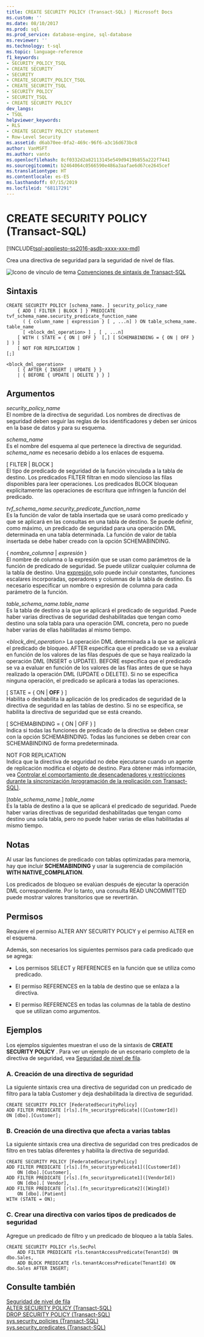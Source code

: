 ```yaml
---
title: CREATE SECURITY POLICY (Transact-SQL) | Microsoft Docs
ms.custom: ''
ms.date: 08/10/2017
ms.prod: sql
ms.prod_service: database-engine, sql-database
ms.reviewer: ''
ms.technology: t-sql
ms.topic: language-reference
f1_keywords:
- SECURITY_POLICY_TSQL
- CREATE SECURITY
- SECURITY
- CREATE_SECURITY_POLICY_TSQL
- CREATE_SECURITY_TSQL
- SECURITY POLICY
- SECURITY_TSQL
- CREATE SECURITY POLICY
dev_langs:
- TSQL
helpviewer_keywords:
- RLS
- CREATE SECURITY POLICY statement
- Row-Level Security
ms.assetid: d6ab70ee-0fa2-469c-96f6-a3c16d673bc8
author: VanMSFT
ms.author: vanto
ms.openlocfilehash: 8cf0332d2a82113145e549d9419b855a222f7441
ms.sourcegitcommit: b2464064c0566590e486a3aafae6d67ce2645cef
ms.translationtype: HT
ms.contentlocale: es-ES
ms.lasthandoff: 07/15/2019
ms.locfileid: "68117291"
---
```

# <a name="create-security-policy-transact-sql"></a>CREATE SECURITY POLICY (Transact-SQL)
[!INCLUDE[tsql-appliesto-ss2016-asdb-xxxx-xxx-md](../../includes/tsql-appliesto-ss2016-asdb-xxxx-xxx-md.md)]

  Crea una directiva de seguridad para la seguridad de nivel de filas.  
  
 ![Icono de vínculo de tema](../../database-engine/configure-windows/media/topic-link.gif "Icono de vínculo de tema") [Convenciones de sintaxis de Transact-SQL](../../t-sql/language-elements/transact-sql-syntax-conventions-transact-sql.md)  
  
## <a name="syntax"></a>Sintaxis  
  
```     
CREATE SECURITY POLICY [schema_name. ] security_policy_name    
    { ADD [ FILTER | BLOCK ] } PREDICATE tvf_schema_name.security_predicate_function_name   
      ( { column_name | expression } [ , ...n] ) ON table_schema_name. table_name    
      [ <block_dml_operation> ] , [ , ...n] 
    [ WITH ( STATE = { ON | OFF }  [,] [ SCHEMABINDING = { ON | OFF } ] ) ]  
    [ NOT FOR REPLICATION ] 
[;]  
  
<block_dml_operation>  
    [ { AFTER { INSERT | UPDATE } }   
    | { BEFORE { UPDATE | DELETE } } ]  
```  
  
## <a name="arguments"></a>Argumentos  
 *security_policy_name*  
 El nombre de la directiva de seguridad. Los nombres de directivas de seguridad deben seguir las reglas de los identificadores y deben ser únicos en la base de datos y para su esquema.  
  
 *schema_name*  
 Es el nombre del esquema al que pertenece la directiva de seguridad. *schema_name* es necesario debido a los enlaces de esquema.  
  
 [ FILTER | BLOCK ]  
 El tipo de predicado de seguridad de la función vinculada a la tabla de destino. Los predicados FILTER filtran en modo silencioso las filas disponibles para leer operaciones. Los predicados BLOCK bloquean explícitamente las operaciones de escritura que infringen la función del predicado.  
  
 *tvf_schema_name.security_predicate_function_name*  
 Es la función de valor de tabla insertada que se usará como predicado y que se aplicará en las consultas en una tabla de destino. Se puede definir, como máximo, un predicado de seguridad para una operación DML determinada en una tabla determinada. La función de valor de tabla insertada se debe haber creado con la opción SCHEMABINDING.  
  
 { *nombre_columna* | *expresión* }  
 El nombre de columna o la expresión que se usan como parámetros de la función de predicado de seguridad. Se puede utilizar cualquier columna de la tabla de destino. Una [expresión ](../../t-sql/language-elements/expressions-transact-sql.md) solo puede incluir constantes, funciones escalares incorporadas, operadores y columnas de la tabla de destino. Es necesario especificar un nombre o expresión de columna para cada parámetro de la función.  
  
 *table_schema_name.table_name*  
 Es la tabla de destino a la que se aplicará el predicado de seguridad. Puede haber varias directivas de seguridad deshabilitadas que tengan como destino una sola tabla para una operación DML concreta, pero no puede haber varias de ellas habilitadas al mismo tiempo.  
  
 *\<block_dml_operation>* La operación DML determinada a la que se aplicará el predicado de bloqueo. AFTER especifica que el predicado se va a evaluar en función de los valores de las filas después de que se haya realizado la operación DML (INSERT o UPDATE). BEFORE especifica que el predicado se va a evaluar en función de los valores de las filas antes de que se haya realizado la operación DML (UPDATE o DELETE). Si no se especifica ninguna operación, el predicado se aplicará a todas las operaciones.  
  
 [ STATE = { ON | **OFF** } ]  
 Habilita o deshabilita la aplicación de los predicados de seguridad de la directiva de seguridad en las tablas de destino. Si no se especifica, se habilita la directiva de seguridad que se está creando.  
  
 [ SCHEMABINDING = { ON | OFF } ]  
 Indica si todas las funciones de predicado de la directiva se deben crear con la opción SCHEMABINDING. Todas las funciones se deben crear con SCHEMABINDING de forma predeterminada.  
  
 NOT FOR REPLICATION  
 Indica que la directiva de seguridad no debe ejecutarse cuando un agente de replicación modifica el objeto de destino. Para obtener más información, vea [Controlar el comportamiento de desencadenadores y restricciones durante la sincronización &#40;programación de la replicación con Transact-SQL&#41;](../../relational-databases/replication/control-behavior-of-triggers-and-constraints-in-synchronization.md).  
  
 [*table_schema_name*.] *table_name*  
 Es la tabla de destino a la que se aplicará el predicado de seguridad. Puede haber varias directivas de seguridad deshabilitadas que tengan como destino una sola tabla, pero no puede haber varias de ellas habilitadas al mismo tiempo.  
  
## <a name="remarks"></a>Notas  
 Al usar las funciones de predicado con tablas optimizadas para memoria, hay que incluir **SCHEMABINDING** y usar la sugerencia de compilación **WITH NATIVE_COMPILATION**.  
  
 Los predicados de bloqueo se evalúan después de ejecutar la operación DML correspondiente. Por lo tanto, una consulta READ UNCOMMITTED puede mostrar valores transitorios que se revertirán.  
  
## <a name="permissions"></a>Permisos  
 Requiere el permiso ALTER ANY SECURITY POLICY y el permiso ALTER en el esquema.  
  
 Además, son necesarios los siguientes permisos para cada predicado que se agrega:  
  
-   Los permisos SELECT y REFERENCES en la función que se utiliza como predicado.  
  
-   El permiso REFERENCES en la tabla de destino que se enlaza a la directiva.  
  
-   El permiso REFERENCES en todas las columnas de la tabla de destino que se utilizan como argumentos.  
  
## <a name="examples"></a>Ejemplos  
 Los ejemplos siguientes muestran el uso de la sintaxis de **CREATE SECURITY POLICY** . Para ver un ejemplo de un escenario completo de la directiva de seguridad, vea [Seguridad de nivel de fila](../../relational-databases/security/row-level-security.md).  
  
### <a name="a-creating-a-security-policy"></a>A. Creación de una directiva de seguridad  
 La siguiente sintaxis crea una directiva de seguridad con un predicado de filtro para la tabla Customer y deja deshabilitada la directiva de seguridad.  
  
```  
CREATE SECURITY POLICY [FederatedSecurityPolicy]   
ADD FILTER PREDICATE [rls].[fn_securitypredicate]([CustomerId])   
ON [dbo].[Customer];  
```  
  
### <a name="b-creating-a-policy-that-affects-multiple-tables"></a>B. Creación de una directiva que afecta a varias tablas  
 La siguiente sintaxis crea una directiva de seguridad con tres predicados de filtro en tres tablas diferentes y habilita la directiva de seguridad.  
  
```  
CREATE SECURITY POLICY [FederatedSecurityPolicy]   
ADD FILTER PREDICATE [rls].[fn_securitypredicate1]([CustomerId])   
    ON [dbo].[Customer],  
ADD FILTER PREDICATE [rls].[fn_securitypredicate1]([VendorId])   
    ON [dbo].[ Vendor],  
ADD FILTER PREDICATE [rls].[fn_securitypredicate2]([WingId])   
    ON [dbo].[Patient]  
WITH (STATE = ON);  
```  
  
### <a name="c-creating-a-policy-with-multiple-types-of-security-predicates"></a>C. Crear una directiva con varios tipos de predicados de seguridad  
 Agregue un predicado de filtro y un predicado de bloqueo a la tabla Sales.  
  
```  
CREATE SECURITY POLICY rls.SecPol  
    ADD FILTER PREDICATE rls.tenantAccessPredicate(TenantId) ON dbo.Sales,  
    ADD BLOCK PREDICATE rls.tenantAccessPredicate(TenantId) ON dbo.Sales AFTER INSERT;  
```  
  
## <a name="see-also"></a>Consulte también  
 [Seguridad de nivel de fila](../../relational-databases/security/row-level-security.md)   
 [ALTER SECURITY POLICY &#40;Transact-SQL&#41;](../../t-sql/statements/alter-security-policy-transact-sql.md)   
 [DROP SECURITY POLICY &#40;Transact-SQL&#41;](../../t-sql/statements/drop-security-policy-transact-sql.md)   
 [sys.security_policies &#40;Transact-SQL&#41;](../../relational-databases/system-catalog-views/sys-security-policies-transact-sql.md)   
 [sys.security_predicates &#40;Transact-SQL&#41;](../../relational-databases/system-catalog-views/sys-security-predicates-transact-sql.md)  
  
  

